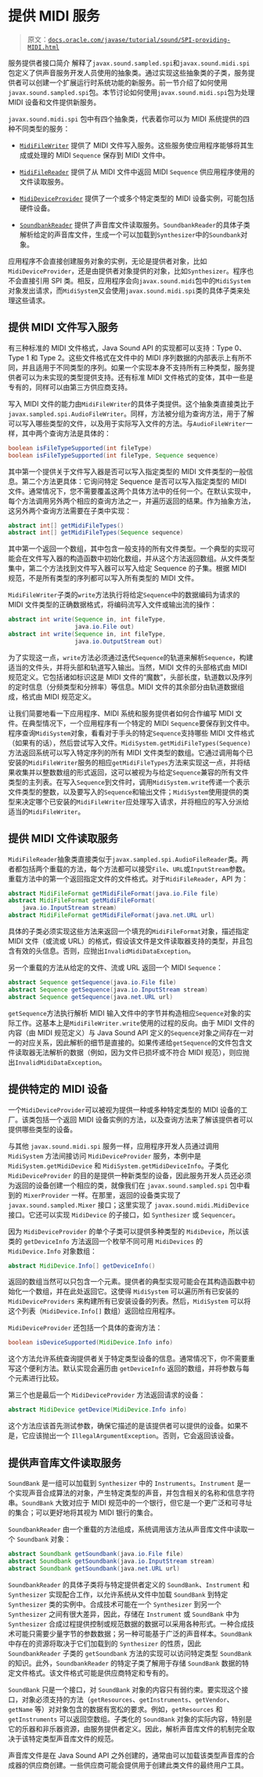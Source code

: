 # 提供 MIDI 服务

> 原文：[`docs.oracle.com/javase/tutorial/sound/SPI-providing-MIDI.html`](https://docs.oracle.com/javase/tutorial/sound/SPI-providing-MIDI.html)

服务提供者接口简介 解释了`javax.sound.sampled.spi`和`javax.sound.midi.spi`包定义了供声音服务开发人员使用的抽象类。通过实现这些抽象类的子类，服务提供者可以创建一个扩展运行时系统功能的新服务。前一节介绍了如何使用`javax.sound.sampled.spi`包。本节讨论如何使用`javax.sound.midi.spi`包为处理 MIDI 设备和文件提供新服务。

`javax.sound.midi.spi` 包中有四个抽象类，代表着你可以为 MIDI 系统提供的四种不同类型的服务：

+   [`MidiFileWriter`](https://docs.oracle.com/javase/8/docs/api/javax/sound/midi/spi/MidiFileWriter.html) 提供了 MIDI 文件写入服务。这些服务使应用程序能够将其生成或处理的 MIDI `Sequence` 保存到 MIDI 文件中。

+   [`MidiFileReader`](https://docs.oracle.com/javase/8/docs/api/javax/sound/midi/spi/MidiFileReader.html) 提供了从 MIDI 文件中返回 MIDI `Sequence` 供应用程序使用的文件读取服务。

+   [`MidiDeviceProvider`](https://docs.oracle.com/javase/8/docs/api/javax/sound/midi/spi/MidiDeviceProvider.html) 提供了一个或多个特定类型的 MIDI 设备实例，可能包括硬件设备。

+   [`SoundbankReader`](https://docs.oracle.com/javase/8/docs/api/javax/sound/midi/spi/SoundbankReader.html) 提供了声音库文件读取服务。`SoundbankReader`的具体子类解析给定的声音库文件，生成一个可以加载到`Synthesizer`中的`Soundbank`对象。

应用程序不会直接创建服务对象的实例，无论是提供者对象，比如`MidiDeviceProvider`，还是由提供者对象提供的对象，比如`Synthesizer`。程序也不会直接引用 SPI 类。相反，应用程序会向`javax.sound.midi`包中的`MidiSystem`对象发出请求，而`MidiSystem`又会使用`javax.sound.midi.spi`类的具体子类来处理这些请求。

## 提供 MIDI 文件写入服务

有三种标准的 MIDI 文件格式，Java Sound API 的实现都可以支持：Type 0、Type 1 和 Type 2。这些文件格式在文件中的 MIDI 序列数据的内部表示上有所不同，并且适用于不同类型的序列。如果一个实现本身不支持所有三种类型，服务提供者可以为未实现的类型提供支持。还有标准 MIDI 文件格式的变体，其中一些是专有的，同样可以由第三方供应商支持。

写入 MIDI 文件的能力由`MidiFileWriter`的具体子类提供。这个抽象类直接类比于`javax.sampled.spi.AudioFileWriter`。同样，方法被分组为查询方法，用于了解可以写入哪些类型的文件，以及用于实际写入文件的方法。与`AudioFileWriter`一样，其中两个查询方法是具体的：

```java
boolean isFileTypeSupported(int fileType)
boolean isFileTypeSupported(int fileType, Sequence sequence) 

```

其中第一个提供关于文件写入器是否可以写入指定类型的 MIDI 文件类型的一般信息。第二个方法更具体：它询问特定 Sequence 是否可以写入指定类型的 MIDI 文件。通常情况下，您不需要覆盖这两个具体方法中的任何一个。在默认实现中，每个方法调用另外两个相应的查询方法之一，并遍历返回的结果。作为抽象方法，这另外两个查询方法需要在子类中实现：

```java
abstract int[] getMidiFileTypes() 
abstract int[] getMidiFileTypes(Sequence sequence) 

```

其中第一个返回一个数组，其中包含一般支持的所有文件类型。一个典型的实现可能会在文件写入器的构造函数中初始化数组，并从这个方法返回数组。从文件类型集中，第二个方法找到文件写入器可以写入给定 Sequence 的子集。根据 MIDI 规范，不是所有类型的序列都可以写入所有类型的 MIDI 文件。

`MidiFileWriter`子类的`write`方法执行将给定`Sequence`中的数据编码为请求的 MIDI 文件类型的正确数据格式，将编码流写入文件或输出流的操作：

```java
abstract int write(Sequence in, int fileType, 
                   java.io.File out) 
abstract int write(Sequence in, int fileType, 
                   java.io.OutputStream out) 

```

为了实现这一点，`write`方法必须通过迭代`Sequence`的轨道来解析`Sequence`，构建适当的文件头，并将头部和轨道写入输出。当然，MIDI 文件的头部格式由 MIDI 规范定义。它包括诸如标识这是 MIDI 文件的“魔数”，头部长度，轨道数以及序列的定时信息（分频类型和分辨率）等信息。MIDI 文件的其余部分由轨道数据组成，格式由 MIDI 规范定义。

让我们简要地看一下应用程序、MIDI 系统和服务提供者如何合作编写 MIDI 文件。在典型情况下，一个应用程序有一个特定的 MIDI `Sequence`要保存到文件中。程序查询`MidiSystem`对象，看看对于手头的特定`Sequence`支持哪些 MIDI 文件格式（如果有的话），然后尝试写入文件。`MidiSystem.getMidiFileTypes(Sequence)`方法返回系统可以写入特定序列的所有 MIDI 文件类型的数组。它通过调用每个已安装的`MidiFileWriter`服务的相应`getMidiFileTypes`方法来实现这一点，并将结果收集并以整数数组的形式返回，这可以被视为与给定`Sequence`兼容的所有文件类型的主列表。在写入`Sequence`到文件时，调用`MidiSystem.write`传递一个表示文件类型的整数，以及要写入的`Sequence`和输出文件；`MidiSystem`使用提供的类型来决定哪个已安装的`MidiFileWriter`应处理写入请求，并将相应的写入分派给适当的`MidiFileWriter`。

## 提供 MIDI 文件读取服务

`MidiFileReader`抽象类直接类似于`javax.sampled.spi.AudioFileReader`类。两者都包括两个重载的方法，每个方法都可以接受`File`、`URL`或`InputStream`参数。重载方法中的第一个返回指定文件的文件格式。对于`MidiFileReader`，API 为：

```java
abstract MidiFileFormat getMidiFileFormat(java.io.File file) 
abstract MidiFileFormat getMidiFileFormat(
    java.io.InputStream stream) 
abstract MidiFileFormat getMidiFileFormat(java.net.URL url) 

```

具体的子类必须实现这些方法来返回一个填充的`MidiFileFormat`对象，描述指定 MIDI 文件（或流或 URL）的格式，假设该文件是文件读取器支持的类型，并且包含有效的头信息。否则，应抛出`InvalidMidiDataException`。

另一个重载的方法从给定的文件、流或 URL 返回一个 MIDI `Sequence`：

```java
abstract Sequence getSequence(java.io.File file) 
abstract Sequence getSequence(java.io.InputStream stream) 
abstract Sequence getSequence(java.net.URL url) 

```

`getSequence`方法执行解析 MIDI 输入文件中的字节并构造相应`Sequence`对象的实际工作。这基本上是`MidiFileWriter.write`使用的过程的反向。由于 MIDI 文件的内容（由 MIDI 规范定义）与 Java Sound API 定义的`Sequence`对象之间存在一对一的对应关系，因此解析的细节是直接的。如果传递给`getSequence`的文件包含文件读取器无法解析的数据（例如，因为文件已损坏或不符合 MIDI 规范），则应抛出`InvalidMidiDataException`。

## 提供特定的 MIDI 设备

一个`MidiDeviceProvider`可以被视为提供一种或多种特定类型的 MIDI 设备的工厂。该类包括一个返回 MIDI 设备实例的方法，以及查询方法来了解该提供者可以提供哪些类型的设备。

与其他 `javax.sound.midi.spi` 服务一样，应用程序开发人员通过调用 `MidiSystem` 方法间接访问 `MidiDeviceProvider` 服务，本例中是 `MidiSystem.getMidiDevice` 和 `MidiSystem.getMidiDeviceInfo`。子类化 `MidiDeviceProvider` 的目的是提供一种新类型的设备，因此服务开发人员还必须为返回的设备创建一个相应的类，就像我们在 `javax.sound.sampled.spi` 包中看到的 `MixerProvider` 一样。在那里，返回的设备类实现了 `javax.sound.sampled.Mixer` 接口；这里实现了 `javax.sound.midi.MidiDevice` 接口。它还可以实现 `MidiDevice` 的子接口，如 `Synthesizer` 或 `Sequencer`。

因为 `MidiDeviceProvider` 的单个子类可以提供多种类型的 `MidiDevice`，所以该类的 `getDeviceInfo` 方法返回一个枚举不同可用 `MidiDevices` 的 `MidiDevice.Info` 对象数组：

```java
abstract MidiDevice.Info[] getDeviceInfo() 

```

返回的数组当然可以只包含一个元素。提供者的典型实现可能会在其构造函数中初始化一个数组，并在此处返回它。这使得 `MidiSystem` 可以遍历所有已安装的 `MidiDeviceProviders` 来构建所有已安装设备的列表。然后，`MidiSystem` 可以将这个列表（`MidiDevice.Info[]` 数组）返回给应用程序。

`MidiDeviceProvider` 还包括一个具体的查询方法：

```java
boolean isDeviceSupported(MidiDevice.Info info) 

```

这个方法允许系统查询提供者关于特定类型设备的信息。通常情况下，你不需要重写这个便利方法。默认实现会遍历由 `getDeviceInfo` 返回的数组，并将参数与每个元素进行比较。

第三个也是最后一个 `MidiDeviceProvider` 方法返回请求的设备：

```java
abstract MidiDevice getDevice(MidiDevice.Info info) 

```

这个方法应该首先测试参数，确保它描述的是该提供者可以提供的设备。如果不是，它应该抛出一个 `IllegalArgumentException`。否则，它会返回该设备。

## 提供声音库文件读取服务

`SoundBank` 是一组可以加载到 `Synthesizer` 中的 `Instruments`。`Instrument` 是一个实现声音合成算法的对象，产生特定类型的声音，并包含相关的名称和信息字符串。`SoundBank` 大致对应于 MIDI 规范中的一个银行，但它是一个更广泛和可寻址的集合；可以更好地将其视为 MIDI 银行的集合。

`SoundbankReader` 由一个重载的方法组成，系统调用该方法从声音库文件中读取一个 `Soundbank` 对象：

```java
abstract Soundbank getSoundbank(java.io.File file) 
abstract Soundbank getSoundbank(java.io.InputStream stream) 
abstract Soundbank getSoundbank(java.net.URL url) 

```

`SoundbankReader` 的具体子类将与特定提供者定义的 `SoundBank`、`Instrument` 和 `Synthesizer` 实现配合工作，以允许系统从文件中加载 `SoundBank` 到特定 `Synthesizer` 类的实例中。合成技术可能在一个 `Synthesizer` 到另一个 `Synthesizer` 之间有很大差异，因此，存储在 `Instrument` 或 `SoundBank` 中为 `Synthesizer` 合成过程提供控制或规范数据的数据可以采用各种形式。一种合成技术可能只需要少量字节的参数数据；另一种可能基于广泛的声音样本。`SoundBank` 中存在的资源将取决于它们加载到的 `Synthesizer` 的性质，因此 `SoundbankReader` 子类的 `getSoundbank` 方法的实现可以访问特定类型 `SoundBank` 的知识。此外，`SoundbankReader` 的特定子类了解用于存储 `SoundBank` 数据的特定文件格式。该文件格式可能是供应商特定和专有的。

`SoundBank` 只是一个接口，对 `SoundBank` 对象的内容只有弱约束。要实现这个接口，对象必须支持的方法（`getResources`、`getInstruments`、`getVendor`、`getName` 等）对对象包含的数据有宽松的要求。例如，`getResources` 和 `getInstruments` 可以返回空数组。子类化的 `SoundBank` 对象的实际内容，特别是它的乐器和非乐器资源，由服务提供者定义。因此，解析声音库文件的机制完全取决于该特定类型声音库文件的规范。

声音库文件是在 Java Sound API 之外创建的，通常由可以加载该类型声音库的合成器的供应商创建。一些供应商可能会提供用于创建此类文件的最终用户工具。
